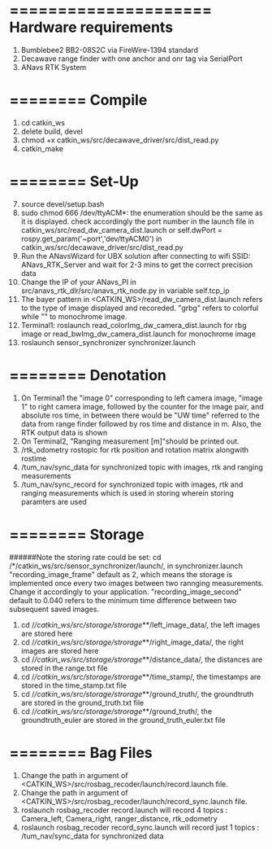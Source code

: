 =====================
Hardware requirements
=====================
1. Bumblebee2 BB2-08S2C
via FireWire-1394 standard
2. Decawave range finder with one anchor and onr tag
via SerialPort
3. ANavs RTK System

========
Compile
========
1. cd catkin_ws
2. delete build, devel
3. chmod +x catkin_ws/src/decawave_driver/src/dist_read.py
4. catkin_make


========
Set-Up
========
7. source devel/setup.bash
8. sudo chmod 666 /dev/ttyACM*: the enumeration should be the same as it is displayed.
check accordingly the port number in the launch file <param name="port" value="/dev/ttyACM0" type="string"/> in catkin_ws/src/read_dw_camera_dist.launch 
or
self.dwPort = rospy.get_param('~port','dev/ttyACM0') in catkin_ws/src/decawave_driver/src/dist_read.py
9. Run the ANavsWizard for UBX solution after connecting to wifi SSID: ANavs_RTK_Server and wait for 2-3 mins to get the correct precision data
10. Change the IP of your ANavs_PI in src/anavs_rtk_dlr/src/anavs_rtk_node.py in variable self.tcp_ip
11. The bayer pattern in <CATKIN_WS>/read_dw_camera_dist.launch refers to the type of image displayed and recoreded. "grbg" refers to colorful while "" to monochrome image.
12. Terminal1: roslaunch read_colorImg_dw_camera_dist.launch for rbg image or read_bwImg_dw_camera_dist.launch for monochrome image
13. roslaunch sensor_synchronizer synchronizer.launch

========
Denotation
========
1. On Terminal1 the "image 0" corresponding to left camera image, "image 1" to right camera image, followed by the counter for the image pair, and absolute ros time, in between there would be "UW time" referred to the data from range finder followed by ros time and distance in m. Also, the RTK output data is shown
2. On Terminal2, "Ranging measurement [m]"should be printed out.
3. /rtk_odometry rostopic for rtk position and rotation matrix alongwith rostime
4. /tum_nav/sync_data for synchronized topic with images, rtk and ranging measurements
5. /tum_nav/sync_record for synchronized topic with images, rtk and ranging measurements which is used in storing wherein storing paramters are used

========
Storage
========
######Note the storing rate could be set:
cd /*/catkin_ws/src/sensor_synchronizer/launch/, in synchronizer.launch
"recording_image_frame" default as 2, which means the storage is implemented once every two images between two rannging measurements. Change it accordingly to  your application.
"recording_image_second" default to 0.040 refers to the minimum time difference between two subsequent saved images.

1. cd /*/catkin_ws/src/storage/strorage***/left_image_data/, the left images are stored here
2. cd /*/catkin_ws/src/storage/strorage***/right_image_data/, the right images are stored here
3. cd /*/catkin_ws/src/storage/strorage***/distance_data/, the distances are stored in the range.txt file
4. cd /*/catkin_ws/src/storage/strorage***/time_stamp/, the timestamps are stored in the time_stamp.txt file
5. cd /*/catkin_ws/src/storage/strorage***/ground_truth/, the groundtruth are stored in the ground_truth.txt file
6. cd /*/catkin_ws/src/storage/strorage***/ground_truth/, the groundtruth_euler are stored in the ground_truth_euler.txt file

========
Bag Files
========
1) Change the path in argument of  <CATKIN_WS>/src/rosbag_recoder/launch/record.launch file.
2) Change the path in argument of  <CATKIN_WS>/src/rosbag_recoder/launch/record_sync.launch file.
3) roslaunch rosbag_recoder record.launch will record 4 topics : Camera_left, Camera_right, ranger_distance, rtk_odometry
4) roslaunch rosbag_recoder record_sync.launch will record just 1 topics : /tum_nav/sync_data for synchronized data




